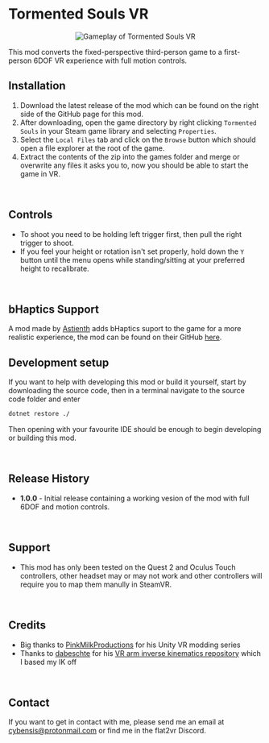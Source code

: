 # <b>Tormented Souls VR</b>
<p align="center">
  <img src="./TormentedSoulsVR.gif" alt="Gameplay of Tormented Souls VR "/>
</p>




This mod converts the fixed-perspective third-person game to a first-person 6DOF VR experience with full motion controls.
<br>

## <b>Installation</b>

1. Download the latest release of the mod which can be found on the right side of the GitHub page for this mod.
2. After downloading, open the game directory by right clicking `Tormented Souls` in your Steam game library and selecting `Properties`.
3. Select the `Local Files` tab and click on the `Browse` button which should open a file explorer at the root of the game.
4. Extract the contents of the zip into the games folder and merge or overwrite any files it asks you to, now you should be able to start the game in VR.

<br>

## <b>Controls</b>

- To shoot you need to be holding left trigger first, then pull the right trigger to shoot.
- If you feel your height or rotation isn't set properly, hold down the `Y` button until the menu opens while standing/sitting at your preferred height to recalibrate.
 

<br>

## bHaptics Support
A mod made by [Astienth](https://github.com/Astienth) adds bHaptics suport to the game for a more realistic experience, the mod can be found on their GitHub [here](https://github.com/Astienth/TormentedSouls_bHaptics).

## <b>Development setup</b>

If you want to help with developing this mod or build it yourself, start by downloading the source code, then in a terminal navigate to the source code folder and enter

```sh
dotnet restore ./
```

Then opening with your favourite IDE should be enough to begin developing or building this mod.

<br>

## <b>Release History</b>
* <b>1.0.0</b> - Initial release containing a working vesion of the mod with full 6DOF and motion controls.

<br>

## <b>Support</b>
* This mod has only been tested on the Quest 2 and Oculus Touch controllers, other headset may or may not work and other controllers will require you to map them manully in SteamVR.

<br>

## <b>Credits</b>

* Big thanks to [PinkMilkProductions](https://www.youtube.com/channel/UCvZLpwlyxn6lFYXKsBl6qHg) for his Unity VR modding series 
* Thanks to [dabeschte](https://github.com/dabeschte) for his [VR arm inverse kinematics repository](https://github.com/dabeschte/VRArmIK) which I based my IK off


<br>

## <b>Contact</b>

If you want to get in contact with me, please send me an email at cybensis@protonmail.com or find me in the flat2vr Discord.

